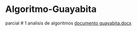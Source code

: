 # Algoritmo-Guayabita
parcial # 1 analisis de algoritmos
[documento guayabita.docx](https://github.com/Samanthaidk9/Algoritmo-Guayabita/files/11046905/documento.guayabita.docx)
